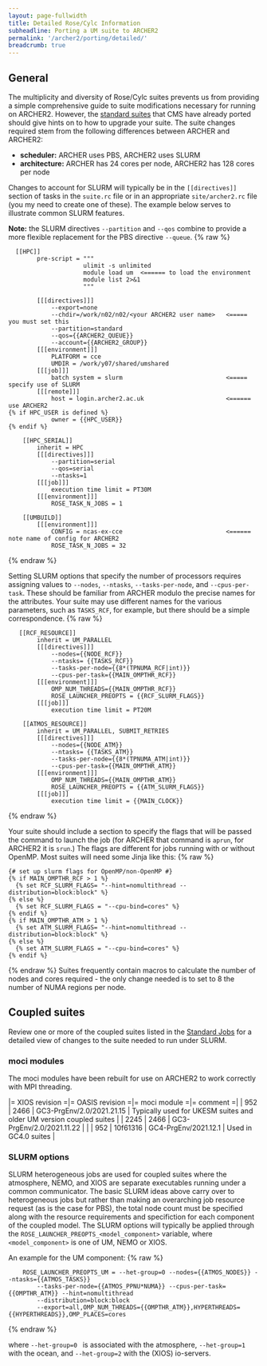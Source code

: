 ```yaml
---
layout: page-fullwidth
title: Detailed Rose/Cylc Information
subheadline: Porting a UM suite to ARCHER2
permalink: '/archer2/porting/detailed/'
breadcrumb: true
---
```

## General

The multiplicity and diversity of Rose/Cylc suites prevents us from providing a simple comprehensive guide to suite modifications necessary for running on ARCHER2. However, the [standard suites](https://TODO) that CMS have already ported should give hints on to how to upgrade your suite. The suite changes required stem from the following differences between ARCHER and ARCHER2:

 * **scheduler:** ARCHER uses PBS, ARCHER2 uses SLURM
 * **architecture:** ARCHER has 24 cores per node, ARCHER2 has 128 cores per node 

Changes to account for SLURM will typically be in the `[[directives]]` section of tasks in the `suite.rc` file or in an appropriate `site/archer2.rc` file (you my need to create one of these). The example below serves to illustrate common SLURM features.

**Note:** the SLURM directives `--partition` and `--qos` combine to provide a more flexible replacement for the PBS directive `--queue`. 
{% raw %}
~~~
  [[HPC]]
        pre-script = """
                     ulimit -s unlimited
                     module load um  <====== to load the environment
                     module list 2>&1
                     """

        [[[directives]]]
            --export=none
            --chdir=/work/n02/n02/<your ARCHER2 user name>   <===== you must set this 
            --partition=standard
            --qos={{ARCHER2_QUEUE}}
            --account={{ARCHER2_GROUP}}
        [[[environment]]]
            PLATFORM = cce
            UMDIR = /work/y07/shared/umshared
        [[[job]]]
            batch system = slurm                             <===== specify use of SLURM
        [[[remote]]]
            host = login.archer2.ac.uk                       <====== use ARCHER2
{% if HPC_USER is defined %}
            owner = {{HPC_USER}}
{% endif %}

    [[HPC_SERIAL]]
        inherit = HPC
        [[[directives]]]
            --partition=serial
            --qos=serial
            --ntasks=1
        [[[job]]]
            execution time limit = PT30M
        [[[environment]]]
            ROSE_TASK_N_JOBS = 1

    [[UMBUILD]]
        [[[environment]]]
            CONFIG = ncas-ex-cce                             <====== note name of config for ARCHER2
            ROSE_TASK_N_JOBS = 32
~~~
{% endraw %}         

Setting SLURM options that specify the number of processors requires assigning values to `--nodes`, `--ntasks`, `--tasks-per-node`, and `--cpus-per-task`. These should be familiar from ARCHER modulo the precise names for the attributes. Your suite may use different names for the various parameters, such as `TASKS_RCF`, for example, but there should be a simple correspondence.
{% raw %}
~~~
   [[RCF_RESOURCE]]
        inherit = UM_PARALLEL
        [[[directives]]]
            --nodes={{NODE_RCF}}
            --ntasks= {{TASKS_RCF}}
            --tasks-per-node={{8*(TPNUMA_RCF|int)}}
            --cpus-per-task={{MAIN_OMPTHR_RCF}}
        [[[environment]]]
            OMP_NUM_THREADS={{MAIN_OMPTHR_RCF}}
            ROSE_LAUNCHER_PREOPTS = {{RCF_SLURM_FLAGS}}
        [[[job]]]
            execution time limit = PT20M

    [[ATMOS_RESOURCE]]
        inherit = UM_PARALLEL, SUBMIT_RETRIES
        [[[directives]]]
            --nodes={{NODE_ATM}}
            --ntasks= {{TASKS_ATM}}
            --tasks-per-node={{8*(TPNUMA_ATM|int)}}
            --cpus-per-task={{MAIN_OMPTHR_ATM}}
        [[[environment]]]
            OMP_NUM_THREADS={{MAIN_OMPTHR_ATM}}
            ROSE_LAUNCHER_PREOPTS = {{ATM_SLURM_FLAGS}}
        [[[job]]]
            execution time limit = {{MAIN_CLOCK}}
~~~
{% endraw %}

Your suite should include a section to specify the flags that will be passed the command to launch the job (for ARCHER that command is `aprun`, for ARCHER2 it is `srun`.) The flags are different for jobs running with or without OpenMP. Most suites will need some Jinja like this:
{% raw %}
~~~
{# set up slurm flags for OpenMP/non-OpenMP #}
{% if MAIN_OMPTHR_RCF > 1 %}
  {% set RCF_SLURM_FLAGS= "--hint=nomultithread --distribution=block:block" %}
{% else %}
  {% set RCF_SLURM_FLAGS = "--cpu-bind=cores" %}
{% endif %}
{% if MAIN_OMPTHR_ATM > 1 %}
  {% set ATM_SLURM_FLAGS= "--hint=nomultithread --distribution=block:block" %}
{% else %}
  {% set ATM_SLURM_FLAGS = "--cpu-bind=cores" %}
{% endif %}
~~~
{% endraw %}
Suites frequently contain macros to calculate the number of nodes and cores required - the only change needed is to set to 8 the number of NUMA regions per node.

## Coupled suites

Review one or more of the coupled suites listed in the [Standard Jobs](http://TODO) for a detailed view of changes to the suite needed to run under SLURM.

### moci modules

The moci modules have been rebuilt for use on ARCHER2 to work correctly with MPI threading.

|= XIOS revision =|= OASIS revision =|= moci module =|= comment =|
| 952 | 2466 | GC3-PrgEnv/2.0/2021.21.15 | Typically used for UKESM suites and older UM version coupled suites |
| 2245 | 2466 | GC3-PrgEnv/2.0/2021.11.22 | |
| 952 | 10f61316 | GC4-PrgEnv/2021.12.1 | Used in GC4.0 suites | 

### SLURM options

SLURM heterogeneous jobs are used for coupled suites where the atmosphere, NEMO, and XIOS are separate executables running under a common communicator. The basic SLURM ideas above carry over to heterogeneous jobs but rather than making an overarching job resource request (as is the case for PBS), the total node count must be specified along with the resource requirements and specifiction for each component of the coupled model.  The SLURM options will typically be applied through the `ROSE_LAUNCHER_PREOPTS_<model_component>` variable, where `<model_component>` is one of UM, NEMO or XIOS.

An example for the UM component:
{% raw %}
~~~
    ROSE_LAUNCHER_PREOPTS_UM = --het-group=0 --nodes={{ATMOS_NODES}} --ntasks={{ATMOS_TASKS}} 
        --tasks-per-node={{ATMOS_PPNU*NUMA}} --cpus-per-task={{OMPTHR_ATM}} --hint=nomultithread 
        --distribution=block:block 
        --export=all,OMP_NUM_THREADS={{OMPTHR_ATM}},HYPERTHREADS={{HYPERTHREADS}},OMP_PLACES=cores
~~~
{% endraw %}

where `--het-group=0 ` is associated with the atmosphere, `--het-group=1` with the ocean, and `--het-group=2` with the (XIOS) io-servers.


